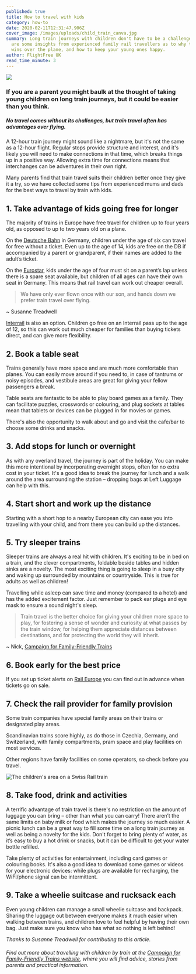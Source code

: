 ```yaml
---
published: true
title: How to travel with kids
category: how-to
date: 2020-02-11T12:31:47.906Z
cover_image: /images/uploads/child_train_canva.jpg
summary: Long train journeys with children don't have to be a challenge. Here
  are some insights from experienced family rail travellers as to why the train
  wins over the plane, and how to keep your young ones happy.
author: FlightFree UK
read_time_minute: 3
---
```

![](/images/uploads/child_train_canva.jpg)

### If you are a parent you might baulk at the thought of taking young children on long train journeys, but it could be easier than you think.

##### No travel comes without its challenges, but train travel often has advantages over flying.

A 12-hour train journey might sound like a nightmare, but it's not the same as a 12-hour flight. Regular stops provide structure and interest, and it's likely you will need to make connections in that time, which breaks things up in a positive way. Allowing extra time for connections means that interchanges can be adventures in their own right.

Many parents find that train travel suits their children better once they give it a try, so we have collected some tips from experienced mums and dads for the best ways to travel by train with kids. 

## 1. Take advantage of kids going free for longer 

The majority of trains in Europe have free travel for children up to four years old, as opposed to up to two years old on a plane. 

On the [Deutsche Bahn](https://www.bahn.de/en/view/index.shtml) in Germany, children under the age of six can travel for free without a ticket. Even up to the age of 14, kids are free on the DB if accompanied by a parent or grandparent, if their names are added to the adult’s ticket. 

On the [Eurostar](https://www.eurostar.com/uk-en/), kids under the age of four must sit on a parent’s lap unless there is a spare seat available, but children of all ages can have their own seat in Germany. This means that rail travel can work out cheaper overall.

> We have only ever flown once with our son, and hands down we prefer train travel over flying.

~﻿ Susanne Treadwell

[Interrail](https://www.interrail.eu/en) is also an option. Children go free on an Interrail pass up to the age of 12, so this can work out much cheaper for families than buying tickets direct, and can give more flexibility.

## 2. Book a table seat

Trains generally have more space and are much more comfortable than planes. You can easily move around if you need to, in case of tantrums or noisy episodes, and vestibule areas are great for giving your fellow passengers a break.

Table seats are fantastic to be able to play board games as a family. They can facilitate puzzles, crosswords or colouring, and plug sockets at tables mean that tablets or devices can be plugged in for movies or games.

There's also the opportunity to walk about and go and visit the cafe/bar to choose some drinks and snacks.

## 3. Add stops for lunch or overnight

A﻿s with any overland travel, the journey is part of the holiday. You can make this more intentional by incorporating overnight stops, often for no extra cost in your ticket. It's a good idea to break the journey for lunch and a walk around the area surrounding the station – dropping bags at Left Luggage can help with this.

## 4. Start short and work up the distance

S﻿tarting with a short hop to a nearby European city can ease you into travelling with your child, and from there you can build up the distances. 

## 5. Try sleeper trains

Sleeper trains are always a real hit with children. It's exciting to be in bed on a train, and the clever compartments, foldable beside tables and hidden sinks are a novelty. The most exciting thing is going to sleep in a busy city and waking up surrounded by mountains or countryside. This is true for adults as well as children! 

T﻿ravelling while asleep can save time and money (compared to a hotel) and has the added excitement factor. Just remember to pack ear plugs and eye mask to ensure a sound night's sleep.

> Train travel is the better choice for giving your children more space to play, for fostering a sense of wonder and curiosity at what passes by the train window, for helping them appreciate distances between destinations, and for protecting the world they will inherit.

~﻿ Nick, [Campaign for Family-Friendly Trains](https://familyfriendlytrains.com/) 

## 6. Book early for the best price

I﻿f you set up ticket alerts on [Rail Europe](https://www.raileurope.com/) you can find out in advance when tickets go on sale. 

## 7. Check the rail provider for family provision

Some train companies have special family areas on their trains or designated play areas. 

S﻿candinavian trains score highly, as do those in Czechia, Germany, and Switzerland, with family compartments, pram space and play facilities on most services. 

O﻿ther regions have family facilities on some operators, so check before you travel.

![](/images/uploads/train-child-play-area1.jpg "The children's area on a Swiss Rail train")

## 8. Take food, drink and activities

A﻿ terrific advantage of train travel is there's no restriction on the amount of luggage you can bring – other than what you can carry! There aren’t the same limits on baby milk or food which makes the journey so much easier. A picnic lunch can be a great way to fill some time on a long train journey as well as being a novelty for the kids. Don't forget to bring plenty of water, as it’s easy to buy a hot drink or snacks, but it can be difficult to get your water bottle refilled. 

Take plenty of activities for entertainment, including card games or colouring books. It's also a good idea to download some games or videos for your electronic devices: while plugs are available for recharging, the WiFi/phone signal can be intermittent. 

## 9. Take a wheelie suitcase and rucksack each

Even young children can manage a small wheelie suitcase and backpack. Sharing the luggage out between everyone makes it much easier when walking between trains, and children love to feel helpful by having their own bag. Just make sure you know who has what so nothing is left behind!

*T﻿hanks to Susanne Treadwell for contributing to this article.*

###### *F﻿ind out more about travelling with children by train at the [Campaign for Family-Friendly Trains website](https://familyfriendlytrains.com/), where you will find advice, stories from parents and practical information.*
